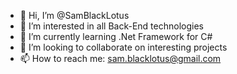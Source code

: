 - 👋 Hi, I’m @SamBlackLotus
- 👀 I’m interested in all Back-End technologies
- 🌱 I’m currently learning .Net Framework for C#
- 💞️ I’m looking to collaborate on interesting projects 
- 📫 How to reach me: sam.blacklotus@gmail.com

<!---
SamBlackLotus/SamBlackLotus is a ✨ special ✨ repository because its `README.md` (this file) appears on your GitHub profile.
You can click the Preview link to take a look at your changes.
--->
